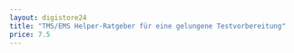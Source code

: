 ```yaml
---
layout: digistore24
title: "TMS/EMS Helper-Ratgeber für eine gelungene Testvorbereitung"
price: 7.5
---
```

